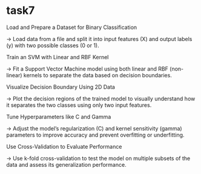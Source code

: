 # task7

Load and Prepare a Dataset for Binary Classification

→ Load data from a file and split it into input features (X) and output labels (y) with two possible classes (0 or 1).

Train an SVM with Linear and RBF Kernel

→ Fit a Support Vector Machine model using both linear and RBF (non-linear) kernels to separate the data based on decision boundaries.

Visualize Decision Boundary Using 2D Data

→ Plot the decision regions of the trained model to visually understand how it separates the two classes using only two input features.

Tune Hyperparameters like C and Gamma

→ Adjust the model’s regularization (C) and kernel sensitivity (gamma) parameters to improve accuracy and prevent overfitting or underfitting.

Use Cross-Validation to Evaluate Performance

→ Use k-fold cross-validation to test the model on multiple subsets of the data and assess its generalization performance.
